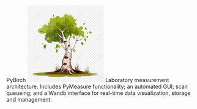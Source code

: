 PyBirch
<img src="birch.png" alt="PyBirch" width="200"/>
Laboratory measurement architecture. Includes PyMeasure functionality; an automated GUI; scan queueing; and a Wandb interface for real-time data visualization, storage and management.
